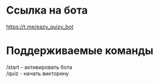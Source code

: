 # Ссылка на бота
https://t.me/eazy_quizy_bot

# Поддерживаемые команды
/start - активировать бота  
/quiz - начать викторину
